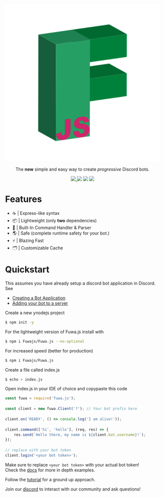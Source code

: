 <div align="center">
    <img src="https://github.com/Fuwajs/Fuwa.js/raw/main/misc/Logo.svg" width="512" height="512">
    <p>The <b>new</b> simple and easy way to create <em>progressive</em> Discord bots.</p>
    <p>
        <a href="https://discord.gg/FGn4T9eUp5">
            <img src="https://img.shields.io/discord/788135963528134656?color=7289da&logo=discord&logoColor=white"/>
        </a>
        <img src="https://travis-ci.com/Fuwajs/Fuwa.js.svg?branch=main"/>
        <img src="https://img.shields.io/github/license/FuwaJS/Fuwa.JS" />
        <img src="https://img.shields.io/github/package-json/v/FuwaJS/Fuwa.JS" />
    </p>
</div>

# Features

-   ☕️ | Express-like syntax
-   📦 | Lightweight (only **two** dependencies)
-   🔨 | Built-In Command Handler & Parser
-   🌎 | Safe (complete runtime safety for your bot.)
-   ⚡️ | Blazing Fast
-   🗂 | Customizable Cache

# Quickstart

This assumes you have already setup a discord bot application in Discord. See

-   [Creating a Bot Application](https://discordjs.guide/preparations/setting-up-a-bot-application.html)
-   [Adding your bot to a server](https://discordjs.guide/preparations/adding-your-bot-to-servers.html#bot-invite-links)

Create a new ynodejs project

```bash
$ npm init -y
```

For the lightweight version of Fuwa.js install with

```bash
$ npm i Fuwajs/Fuwa.js --no-optional
```

For increased speed (better for production)

```bash
$ npm i Fuwajs/Fuwa.js
```

Create a file called index.js

```bash
$ echo > index.js
```

Open index.js in your IDE of choice and copypaste this code

```js
const fuwa = require('fuwa.js');

const client = new fuwa.Client('?'); // Your bot prefix here

client.on('READY', () => console.log('I am alive!'));

client.command(['hi', 'hello'], (req, res) => {
    res.send(`Hello there, my name is ${client.bot.username}!`);
});

// replace with your bot token
client.login('<your bot token>');
```

Make sure to replace `<your bot token>` with your actual bot token!
<br>
Check the [docs](https://Fuwajs.github.io/index.html) for more in depth examples.

Follow the [tutorial](https://github.com/fuwajs/fuwa.js/wiki) for a ground up approach.

Join our [discord](https://discord.gg/FGn4T9eUp5) to interact with our community and ask questions!
